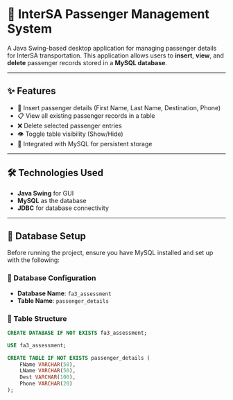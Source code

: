 # 🚌 InterSA Passenger Management System

A Java Swing-based desktop application for managing passenger details for InterSA transportation. This application allows users to **insert**, **view**, and **delete** passenger records stored in a **MySQL database**.

---

## ✨ Features

- 🚀 Insert passenger details (First Name, Last Name, Destination, Phone)
- 📋 View all existing passenger records in a table
- ❌ Delete selected passenger entries
- 👁️ Toggle table visibility (Show/Hide)
- 💾 Integrated with MySQL for persistent storage

---

## 🛠️ Technologies Used

- **Java Swing** for GUI
- **MySQL** as the database
- **JDBC** for database connectivity

---

## 🧩 Database Setup

Before running the project, ensure you have MySQL installed and set up with the following:

### 🔧 Database Configuration

- **Database Name**: `fa3_assessment`
- **Table Name**: `passenger_details`

### 🧱 Table Structure

```sql
CREATE DATABASE IF NOT EXISTS fa3_assessment;

USE fa3_assessment;

CREATE TABLE IF NOT EXISTS passenger_details (
    FName VARCHAR(50),
    LName VARCHAR(50),
    Dest VARCHAR(100),
    Phone VARCHAR(20)
);
